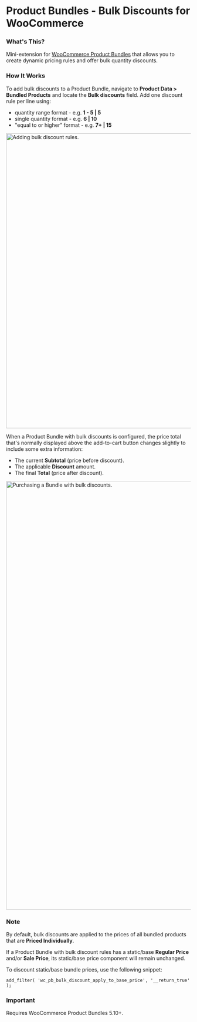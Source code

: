 # Product Bundles - Bulk Discounts for WooCommerce

### What's This?

Mini-extension for [WooCommerce Product Bundles](https://woocommerce.com/products/product-bundles/) that allows you to create dynamic pricing rules and offer bulk quantity discounts.

### How It Works

To add bulk discounts to a Product Bundle, navigate to **Product Data > Bundled Products** and locate the **Bulk discounts** field. Add one discount rule per line using:

* quantity range format - e.g. **1 - 5 | 5**
* single quantity format - e.g. **6 | 10**
* "equal to or higher" format - e.g. **7+ | 15**

<img width="804" alt="Adding bulk discount rules." src="https://user-images.githubusercontent.com/1783726/32772873-fecc3c3e-c92f-11e7-96a5-a3626589ea12.png">

When a Product Bundle with bulk discounts is configured, the price total that's normally displayed above the add-to-cart button changes slightly to include some extra information:

* The current **Subtotal** (price before discount).
* The applicable **Discount** amount.
* The final **Total** (price after discount).

<img width="1168" alt="Purchasing a Bundle with bulk discounts." src="https://user-images.githubusercontent.com/1783726/32772911-1d0c0bc0-c930-11e7-9bac-8727a7def01f.png">

### Note

By default, bulk discounts are applied to the prices of all bundled products that are **Priced Individually**.

If a Product Bundle with bulk discount rules has a static/base **Regular Price** and/or **Sale Price**, its static/base price component will remain unchanged.

To discount static/base bundle prices, use the following snippet:

`add_filter( 'wc_pb_bulk_discount_apply_to_base_price', '__return_true' );`

### Important

Requires WooCommerce Product Bundles 5.10+.
